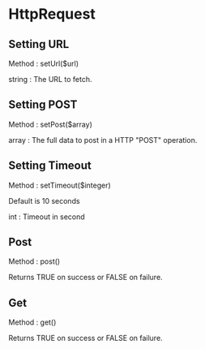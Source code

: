 # HttpRequest
## Setting URL
Method : setUrl($url)

string : The URL to fetch.

## Setting POST
Method : setPost($array)

array : The full data to post in a HTTP "POST" operation.

## Setting Timeout
Method : setTimeout($integer)

Default is 10 seconds

int : Timeout in second

## Post
Method : post()

Returns TRUE on success or FALSE on failure.

## Get
Method : get()

Returns TRUE on success or FALSE on failure.
